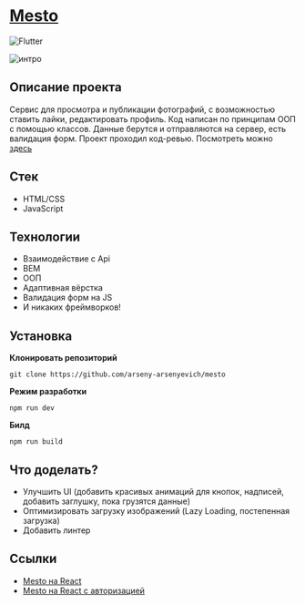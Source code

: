 # [Mesto](https://arseny-arsenyevich.github.io/mesto/)

![Flutter](https://img.shields.io/badge/status-release-<COLOR>)

![интро](./src/images/mesto.gif)

## **Описание проекта**
Сервис для просмотра и публикации фотографий, с возможностью ставить лайки, редактировать профиль. Код написан по принципам ООП с помощью классов. Данные берутся и отправляются на сервер, есть валидация форм. Проект проходил код-ревью.
Посмотреть можно [здесь](https://arseny-arsenyevich.github.io/mesto/)

## **Стек**
+ HTML/CSS
+ JavaScript

## **Технологии**
+ Взаимодействие с Api
+ BEM
+ ООП
+ Адаптивная вёрстка
+ Валидация форм на JS
+ И никаких фреймворков!

## **Установка**
__Клонировать репозиторий__
```
git clone https://github.com/arseny-arsenyevich/mesto
```

__Режим разработки__
```
npm run dev
```

__Билд__
```
npm run build
```

## **Что доделать?**
+ Улучшить UI (добавить красивых анимаций для кнопок, надписей, добавить заглушку, пока грузятся данные)
+ Оптимизировать загрузку изображений (Lazy Loading, постепенная загрузка)
+ Добавить линтер

## **Ссылки**
+ [Mesto на React](https://github.com/arseny-arsenyevich/mesto-react)
+ [Mesto на React с авторизацией](https://github.com/arseny-arsenyevich/react-mesto-auth)